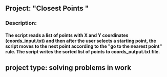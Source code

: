 ## Project: "Closest Points "

### Description:
#### The script reads a list of points with X and Y coordinates (coords_input.txt) and then after the user selects a starting point, the script moves to the next point according to the "go to the nearest point" rule. The script writes the sorted list of points to coords_output.txt file.

## project type:   solving problems in work
